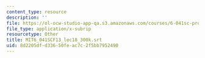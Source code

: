```yaml
---
content_type: resource
description: ''
file: https://ol-ocw-studio-app-qa.s3.amazonaws.com/courses/6-041sc-probabilistic-systems-analysis-and-applied-probability-fall-2013/8d2205dfd33650feac7c2f5bb7952490_MIT6_041SCF13_lec18_300k.vtt
file_type: application/x-subrip
resourcetype: Other
title: MIT6_041SCF13_lec18_300k.srt
uid: 8d2205df-d336-50fe-ac7c-2f5bb7952490
---
```

